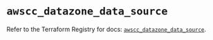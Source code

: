 # `awscc_datazone_data_source`

Refer to the Terraform Registry for docs: [`awscc_datazone_data_source`](https://registry.terraform.io/providers/hashicorp/awscc/0.70.0/docs/resources/datazone_data_source).
